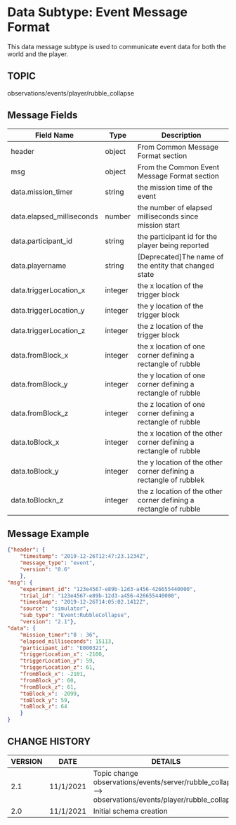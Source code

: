 # Data Subtype: Event Message Format
This data message subtype is used to communicate event data for both the world and the player. 

## TOPIC

observations/events/player/rubble_collapse

## Message Fields

| Field Name | Type | Description
| --- | --- | ---|
| header | object | From Common Message Format section
| msg | object | From the Common Event Message Format section 
| data.mission_timer | string | the mission time of the event
| data.elapsed_milliseconds | number | the number of elapsed milliseconds since mission start
| data.participant_id | string | the participant id for the player being reported
| data.playername | string | [Deprecated]The name of the entity that changed state
| data.triggerLocation_x | integer | the x location of the trigger block
| data.triggerLocation_y | integer | the y location of the trigger block
| data.triggerLocation_z | integer | the z location of the trigger block
| data.fromBlock_x | integer | the x location of one corner defining a rectangle of rubble
| data.fromBlock_y | integer | the y location of one corner defining a rectangle of rubble
| data.fromBlock_z | integer | the z location of one corner defining a rectangle of rubble
| data.toBlock_x | integer | the x location of the other corner defining a rectangle of rubble
| data.toBlock_y | integer | the y location of the other corner defining a rectangle of rubblek
| data.toBlockn_z | integer | the z location of the other corner defining a rectangle of rubble


## Message Example

```json
{"header": {
	"timestamp": "2019-12-26T12:47:23.1234Z",
	"message_type": "event",
	"version": "0.6"
	},
"msg": {
	"experiment_id": "123e4567-e89b-12d3-a456-426655440000", 
    "trial_id": "123e4567-e89b-12d3-a456-426655440000",
	"timestamp": "2019-12-26T14:05:02.1412Z",
	"source": "simulator",
	"sub_type": "Event:RubbleCollapse",
	"version": "2.1"},
"data": {
	"mission_timer":"8 : 36",
	"elapsed_milliseconds": 15113,
	"participant_id": "E000321",
	"triggerLocation_x": -2100,
	"triggerLocation_y": 59,
	"triggerLocation_z": 61,
	"fromBlock_x": -2101,
	"fromBlock_y": 60,
	"fromBlock_z": 61,
	"toBlock_x": -2099,
	"toBlock_y": 59,
	"toBlock_z": 64	
	}
}

```

## CHANGE HISTORY

VERSION | DATE | DETAILS
| --- | --- | --- |
2.1 | 11/1/2021 | Topic change observations/events/server/rubble_collapse --> observations/events/player/rubble_collapse
2.0 | 11/1/2021 | Initial schema creation
